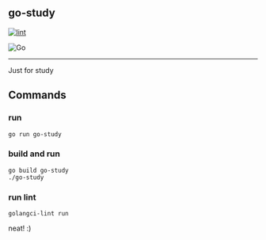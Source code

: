## go-study

[![lint](https://github.com/sh-cho/go-study/actions/workflows/lint.yml/badge.svg)](https://github.com/sh-cho/go-study/actions/workflows/lint.yml)

![Go](https://img.shields.io/badge/go-00ADD8?logo=go&logoColor=white)

---

Just for study

## Commands

### run

```shell
go run go-study
```

### build and run

```shell
go build go-study
./go-study
```

### run lint

```shell
golangci-lint run
```

neat! :)
